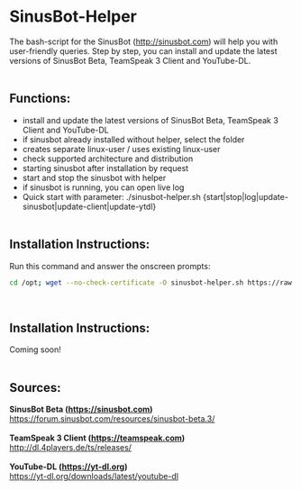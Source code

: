 SinusBot-Helper
===============

The bash-script for the SinusBot (http://sinusbot.com) will help you with user-friendly queries. Step by step, you can install and update the latest versions of SinusBot Beta, TeamSpeak 3 Client and YouTube-DL.
<br /><br />

Functions:
---------

- install and update the latest versions of SinusBot Beta, TeamSpeak 3 Client and YouTube-DL<br />
- if sinusbot already installed without helper, select the folder<br />
- creates separate linux-user / uses existing linux-user<br />
- check supported architecture and distribution<br />
- starting sinusbot after installation by request
- start and stop the sinusbot with helper
- if sinusbot is running, you can open live log
- Quick start with parameter:  ./sinusbot-helper.sh {start|stop|log|update-sinusbot|update-client|update-ytdl}
<br /><br />

Installation Instructions:
--------------------------

Run this command and answer the onscreen prompts:
```bash
cd /opt; wget --no-check-certificate -O sinusbot-helper.sh https://raw.githubusercontent.com/marburger93/SinusBot-Helper/master/sinusbot-helper.sh; chmod +x sinusbot-helper.sh; bash sinusbot-helper.sh
```
<br />

Installation Instructions:
--------------------------
Coming soon!
<br /><br />

Sources:
--------
<strong>SinusBot Beta (https://sinusbot.com)</strong><br />
https://forum.sinusbot.com/resources/sinusbot-beta.3/<br /><br />
<strong>TeamSpeak 3 Client (https://teamspeak.com)</strong><br />
http://dl.4players.de/ts/releases/<br /><br />
<strong>YouTube-DL (https://yt-dl.org)</strong><br />
https://yt-dl.org/downloads/latest/youtube-dl<br />

